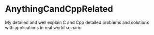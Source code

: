 # AnythingCandCppRelated
My detailed and well explain C and Cpp detailed problems and solutions with applications in real world scinario
